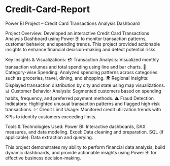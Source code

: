 # Credit-Card-Report
Power BI Project – Credit Card Transactions Analysis Dashboard

Project Overview:
Developed an interactive Credit Card Transactions Analysis Dashboard using Power BI to monitor transaction patterns, customer behavior, and spending trends.
This project provided actionable insights to enhance financial decision-making and detect potential risks.

Key Insights & Visualizations:
💳 Transaction Analysis: Visualized monthly transaction volumes and total spending using line and bar charts.
🧾 Category-wise Spending: Analyzed spending patterns across categories such as groceries, travel, dining, and shopping.
🌍 Regional Insights: Displayed transaction distribution by city and state using map visualizations.
📊 Customer Behavior Analysis: Segmented customers based on spending habits, frequency, and preferred payment methods.
⚠️ Fraud Detection Indicators: Highlighted unusual transaction patterns and flagged high-risk transactions.
💹 Credit Limit Usage: Monitored credit utilization trends with KPIs to identify customers exceeding limits.

Tools & Technologies Used:
Power BI: Interactive dashboards, DAX measures, and data modeling.
Excel: Data cleaning and preparation.
SQL (if applicable): Data extraction and querying.

This project demonstrates my ability to perform financial data analysis, build dynamic dashboards, 
and provide actionable insights using Power BI for effective business decision-making.

